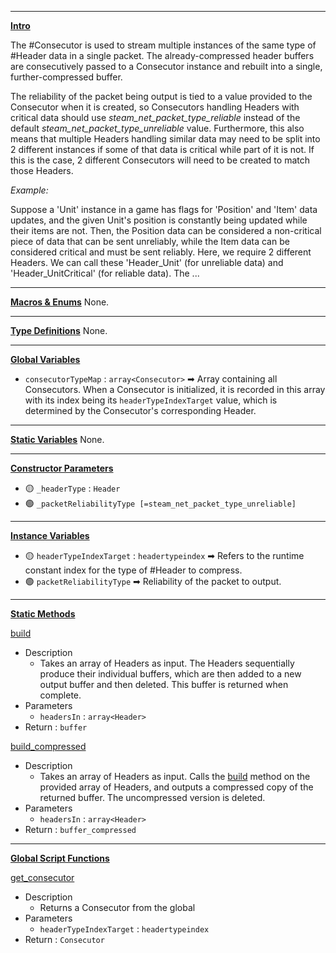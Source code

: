 ***

<u><b>Intro</b></u>

The #Consecutor is used to stream multiple instances of the same type of #Header data in a single packet. The already-compressed header buffers are consecutively passed to a Consecutor instance and rebuilt into a single, further-compressed buffer.

The reliability of the packet being output is tied to a value provided to the Consecutor when it is created, so Consecutors handling Headers with critical data should use <i>steam_net_packet_type_reliable</i> instead of the default <i>steam_net_packet_type_unreliable</i> value.
Furthermore, this also means that multiple Headers handling similar data may need to be split into 2 different instances if some of that data is critical while part of it is not. If this is the case, 2 different Consecutors will need to be created to match those Headers.

<i>Example:</i>

Suppose a 'Unit' instance in a game has flags for 'Position' and 'Item' data updates, and the given Unit's position is constantly being updated while their items are not. Then, the Position data can be considered a non-critical piece of data that can be sent unreliably, while the Item data can be considered critical and must be sent reliably.
Here, we require 2 different Headers. We can call these 'Header_Unit' (for unreliable data) and 'Header_UnitCritical' (for reliable data). The ...

***

<u><b>Macros & Enums</b></u>
None.

****

<u><b>Type Definitions</b></u>
None.

***

<u><b>Global Variables</b></u>

* `consecutorTypeMap` : `array<Consecutor>` ➡ Array containing all Consecutors. When a Consecutor is initialized, it is recorded in this array with its index being its `headerTypeIndexTarget` value, which is determined by the Consecutor's corresponding Header.

****

<u><b>Static Variables</b></u>
None.

****

<u><b>Constructor Parameters</b></u>
* 🟡 `_headerType` : `Header`
* 🟢 `_packetReliabilityType [=steam_net_packet_type_unreliable]`

****

<u><b>Instance Variables</b></u>
* 🟡 `headerTypeIndexTarget` : `headertypeindex` ➡ Refers to the runtime constant index for the type of #Header to compress.
* 🟢 `packetReliabilityType` ➡ Reliability of the packet to output.

***

<u><b>Static Methods</b></u>

<u>build</u>
* Description
	* Takes an array of Headers as input. The Headers sequentially produce their individual buffers, which are then added to a new output buffer and then deleted. This buffer is returned when complete.
* Parameters
	* `headersIn` : `array<Header>`
* Return : `buffer`

<u>build_compressed</u>
* Description
	* Takes an array of Headers as input. Calls the <u>build</u> method on the provided array of Headers, and outputs a compressed copy of the returned buffer. The uncompressed version is deleted.
* Parameters 
	* `headersIn` : `array<Header>`
* Return : `buffer_compressed`

***

<u><b>Global Script Functions</b></u>

<u>get_consecutor</u>
* Description
	* Returns a Consecutor from the global
* Parameters
	* `headerTypeIndexTarget` : `headertypeindex`
* Return : `Consecutor`